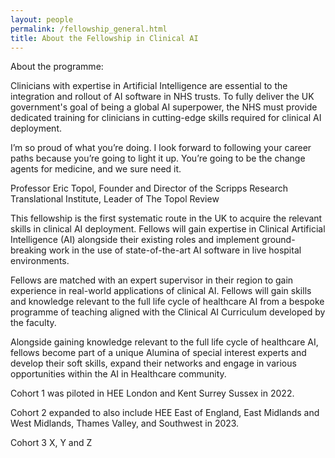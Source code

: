 ```yaml
---
layout: people
permalink: /fellowship_general.html
title: About the Fellowship in Clinical AI
---
```


About the programme: 

Clinicians with expertise in Artificial Intelligence are essential to the integration and rollout of AI software in NHS trusts. To fully deliver the UK government's goal of being a global AI superpower, the NHS must provide dedicated training for clinicians in cutting-edge skills required for clinical AI deployment. 

I’m so proud of what you’re doing. I look forward to following your career paths because you’re going to light it up. You’re going to be the change agents for medicine, and we sure need it. 

Professor Eric Topol, Founder and Director of the Scripps Research Translational Institute, Leader of The Topol Review 

This fellowship is the first systematic route in the UK to acquire the relevant skills in clinical AI deployment. Fellows will gain expertise in Clinical Artificial Intelligence (AI) alongside their existing roles and implement ground-breaking work in the use of state-of-the-art AI software in live hospital environments.    

Fellows are matched with an expert supervisor in their region to gain experience in real-world applications of clinical AI. Fellows will gain skills and knowledge relevant to the full life cycle of healthcare AI from a bespoke programme of teaching aligned with the Clinical AI Curriculum developed by the faculty.     

Alongside gaining knowledge relevant to the full life cycle of healthcare AI, fellows become part of a unique Alumina of special interest experts and develop their soft skills, expand their networks and engage in various opportunities within the AI in Healthcare community.  

Cohort 1 was piloted in HEE London and Kent Surrey Sussex in 2022.  

Cohort 2 expanded to also include HEE East of England, East Midlands and West Midlands, Thames Valley, and Southwest in 2023.  

Cohort 3 X, Y and Z  
